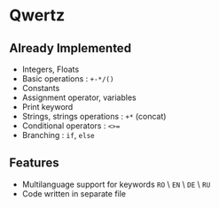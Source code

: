 # Qwertz

## Already Implemented
* Integers, Floats 
* Basic operations : `+-*/()`
* Constants 
* Assignment operator, variables
* Print keyword 
* Strings, strings operations : `+*` (concat)
* Conditional operators : `<>=`
* Branching : `if`, `else`


## Features
* Multilanguage support for keywords `RO` \ `EN` \ `DE` \ `RU`
* Code written in separate file